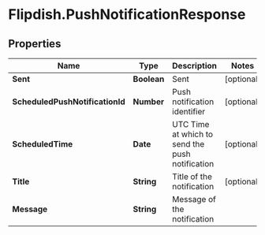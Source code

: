 # Flipdish.PushNotificationResponse

## Properties
Name | Type | Description | Notes
------------ | ------------- | ------------- | -------------
**Sent** | **Boolean** | Sent | [optional] 
**ScheduledPushNotificationId** | **Number** | Push notification identifier | [optional] 
**ScheduledTime** | **Date** | UTC Time at which to send the push notification | [optional] 
**Title** | **String** | Title of the notification | [optional] 
**Message** | **String** | Message of the notification | 


